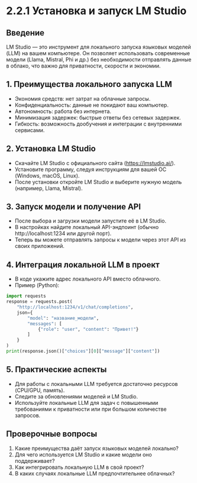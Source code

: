 # 2.2.1 Установка и запуск LM Studio

## Введение
LM Studio — это инструмент для локального запуска языковых моделей (LLM) на вашем компьютере. Он позволяет использовать современные модели (Llama, Mistral, Phi и др.) без необходимости отправлять данные в облако, что важно для приватности, скорости и экономии.

## 1. Преимущества локального запуска LLM
- Экономия средств: нет затрат на облачные запросы.
- Конфиденциальность: данные не покидают ваш компьютер.
- Автономность: работа без интернета.
- Минимизация задержек: быстрые ответы без сетевых задержек.
- Гибкость: возможность дообучения и интеграции с внутренними сервисами.

## 2. Установка LM Studio
- Скачайте LM Studio с официального сайта (https://lmstudio.ai/).
- Установите программу, следуя инструкциям для вашей ОС (Windows, macOS, Linux).
- После установки откройте LM Studio и выберите нужную модель (например, Llama, Mistral).

## 3. Запуск модели и получение API
- После выбора и загрузки модели запустите её в LM Studio.
- В настройках найдите локальный API-эндпоинт (обычно http://localhost:1234 или другой порт).
- Теперь вы можете отправлять запросы к модели через этот API из своих приложений.

## 4. Интеграция локальной LLM в проект
- В коде укажите адрес локального API вместо облачного.
- Пример (Python):
```python
import requests
response = requests.post(
    "http://localhost:1234/v1/chat/completions",
    json={
        "model": "название_модели",
        "messages": [
            {"role": "user", "content": "Привет!"}
        ]
    }
)
print(response.json()["choices"][0]["message"]["content"])
```

## 5. Практические аспекты
- Для работы с локальными LLM требуется достаточно ресурсов (CPU/GPU, память).
- Следите за обновлениями моделей и LM Studio.
- Используйте локальные LLM для задач с повышенными требованиями к приватности или при большом количестве запросов.

## Проверочные вопросы
1. Какие преимущества даёт запуск языковых моделей локально?
2. Для чего используется LM Studio и какие модели оно поддерживает?
3. Как интегрировать локальную LLM в свой проект?
4. В каких случаях локальные LLM предпочтительнее облачных? 